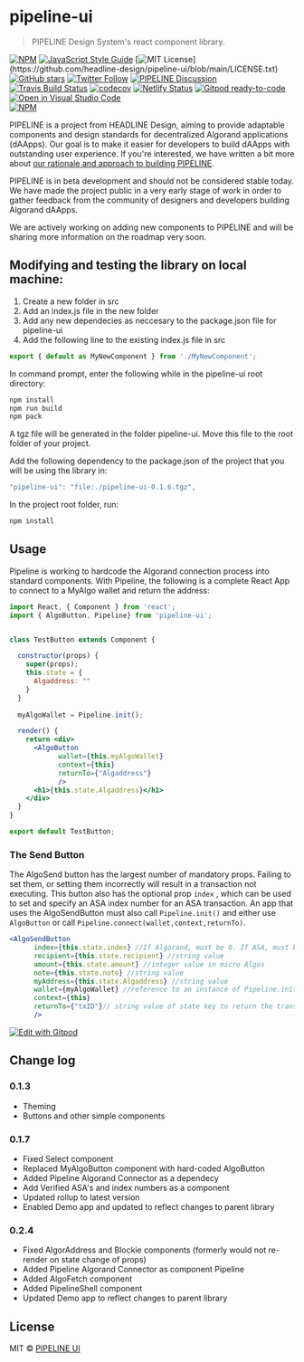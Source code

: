 # pipeline-ui

> PIPELINE Design System&#x27;s react component library.

[![NPM](https://img.shields.io/npm/v/pipeline-ui.svg)](https://www.npmjs.com/package/pipeline-ui)
[![JavaScript Style Guide](https://img.shields.io/badge/code_style-standard-brightgreen.svg)](https://standardjs.com)
[![MIT License](https://img.shields.io/apm/l/atomic-design-ui.svg?)](https://github.com/headline-design/pipeline-ui/blob/main/LICENSE.txt)
[![GitHub stars](https://img.shields.io/github/stars/tterb/playmusic.svg?style=social&label=Star)](https://github.com/headline-design/pipeline-ui)
[![Twitter Follow](https://img.shields.io/twitter/follow/pipeline_ui.svg?style=social)](https://twitter.com/pipeline_ui)
[![PIPELINE Discussion](https://img.shields.io/badge/discussions-on%20github-blue)](https://github.com/headline-design/pipeline-ui/discussions)
[![Travis Build Status](https://travis-ci.com/headline-design/pipeline-ui.svg?branch=master)](https://travis-ci.com/headline-design/pipeline-ui)
[![codecov](https://codecov.io/gh/headline-design/pipeline-ui/branch/main/graph/badge.svg?token=CA32VFU6F0)](https://codecov.io/gh/headline-design/pipeline-ui)
[![Netlify Status](https://api.netlify.com/api/v1/badges/40588036-5b95-4358-a88a-e601e5db99e1/deploy-status)](https://app.netlify.com/sites/zealous-meitner-907a4d/deploys)
[![Gitpod ready-to-code](https://img.shields.io/badge/Gitpod-ready--to--code-908a85?logo=gitpod)](https://gitpod.io/from-referrer/)
[![Open in Visual Studio Code](https://open.vscode.dev/badges/open-in-vscode.svg)](https://open.vscode.dev/headline-design/pipeline-ui)<br>
[![NPM](https://nodei.co/npm/pipeline-ui.png?downloads=true)](https://www.npmjs.com/package/pipeline-ui)

PIPELINE is a project from HEADLINE Design, aiming to provide adaptable components and design standards for decentralized Algorand applications (dAApps). Our goal is to make it easier for developers to build dAApps with outstanding user experience. If you're interested, we have written a bit more about [our rationale and approach to building PIPELINE](https://www.reddit.com/r/HEADLINECrypto).

PIPELINE is in beta development and should not be considered stable today. We have made the project public in a very early stage of work in order to gather feedback from the community of designers and developers building Algorand dAApps.

We are actively working on adding new components to PIPELINE and will be sharing more information on the roadmap very soon.
## Modifying and testing the library on local machine:
1. Create a new folder in src
2. Add an index.js file in the new folder
3. Add any new dependecies as neccesary to the package.json file for pipeline-ui
4. Add the following line to the existing index.js file in src
```jsx
export { default as MyNewComponent } from './MyNewComponent';
```
In command prompt, enter the following while in the pipeline-ui root directory: 

```bash cd pipeline-ui
npm install
npm run build
npm pack
```

A tgz file will be generated in the folder pipeline-ui. Move this file to the root folder of your project. 

Add the following dependency to the package.json of the project that you will be using the library in:

```jsx
"pipeline-ui": "file:./pipeline-ui-0.1.6.tgz",
```

In the project root folder, run: 
```bash 
npm install
```

## Usage

Pipeline is working to hardcode the Algorand connection process into standard components. With Pipeline, the following is a complete React App to connect to a MyAlgo wallet and return the address:

```jsx
import React, { Component } from 'react';
import { AlgoButton, Pipeline} from 'pipeline-ui';


class TestButton extends Component {

  constructor(props) {
    super(props);
    this.state = {
      Algaddress: ""
    }
  }
  
  myAlgoWallet = Pipeline.init();

  render() {
    return <div>
      <AlgoButton 
            wallet={this.myAlgoWallet} 
            context={this} 
            returnTo={"Algaddress"} 
            />
      <h1>{this.state.Algaddress}</h1>
    </div>
  }
}

export default TestButton;
```

### The Send Button
The AlgoSend button has the largest number of mandatory props. Failing to set them, or setting them incorrectly will result in a transaction not executing. This button also has the optional prop `index` , which can be used to set and specify an ASA index number for an ASA transaction. An app that uses the AlgoSendButton must also call `Pipeline.init()` and either use `AlgoButton` or call `Pipeline.connect(wallet,context,returnTo)`.

```jsx
<AlgoSendButton
      index={this.state.index} //If Algorand, must be 0. If ASA, must be a numeric index value
      recipient={this.state.recipient} //string value
      amount={this.state.amount} //integer value in micro Algos
      note={this.state.note} //string value
      myAddress={this.state.Algaddress} //string value
      wallet={myAlgoWallet} //reference to an instance of Pipeline.init(); that is called once when the app is initialized
      context={this}
      returnTo={"txID"}// string value of state key to return the transaction id
      />
```

[![Edit with Gitpod](https://gitpod.io/button/open-in-gitpod.svg)](https://gitpod.io/#https://github.com/headline-design/pipeline-ui)

## Change log

### 0.1.3

- Theming
- Buttons and other simple components

### 0.1.7

- Fixed Select component
- Replaced MyAlgoButton component with hard-coded AlgoButton
- Added Pipeline Algorand Connector as a dependecy
- Add Verified ASA's and index numbers as a component
- Updated rollup to latest version
- Enabled Demo app and updated to reflect changes to parent library

### 0.2.4

- Fixed AlgorAddress and Blockie components (formerly would not re-render on state change of props)
- Added Pipeline Algorand Connector as component Pipeline
- Added AlgoFetch component
- Added PipelineShell component
- Updated Demo app to reflect changes to parent library


## License

MIT © [PIPELINE UI](https://github.com/headline-design/pipeline-ui)
